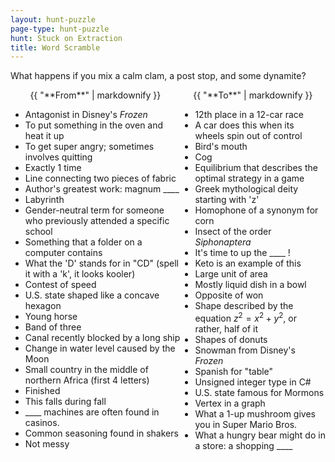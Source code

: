 ```yaml
---
layout: hunt-puzzle
page-type: hunt-puzzle
hunt: Stuck on Extraction
title: Word Scramble
---
```

<p class="puzzle-flavor">What happens if you mix a calm clam, a post stop, and some dynamite?</p>

<div style="display: flex;">
    <div>
        <div style="text-align: center;">{{ "**From**" | markdownify }}</div>
<div markdown="1">

* Antagonist in Disney's *Frozen*
* To put something in the oven and heat it up
* To get super angry; sometimes involves quitting
* Exactly 1 time
* Line connecting two pieces of fabric
* Author's greatest work: magnum \_\_\_\_
* Labyrinth
* Gender-neutral term for someone who previously attended a specific school
* Something that a folder on a computer contains
* What the 'D' stands for in "CD" (spell it with a 'k', it looks kooler)
* Contest of speed
* U.S. state shaped like a concave hexagon
* Young horse
* Band of three
* Canal recently blocked by a long ship
* Change in water level caused by the Moon
* Small country in the middle of northern Africa (first 4 letters)
* Finished
* This falls during fall
* \_\_\_\_ machines are often found in casinos.
* Common seasoning found in shakers
* Not messy
</div>
    </div>
    <div>
        <div style="text-align: center;">{{ "**To**" | markdownify }}</div>
<div markdown="1">

* 12th place in a 12-car race
* A car does this when its wheels spin out of control
* Bird's mouth
* Cog
* Equilibrium that describes the optimal strategy in a game
* Greek mythological deity starting with 'z'
* Homophone of a synonym for corn
* Insect of the order *Siphonaptera*
* It's time to up the \_\_\_\_ !
* Keto is an example of this
* Large unit of area
* Mostly liquid dish in a bowl
* Opposite of won
* Shape described by the equation $z^2 = x^2 + y^2$, or rather, half of it
* Shapes of donuts
* Snowman from Disney's *Frozen*
* Spanish for "table"
* Unsigned integer type in C#
* U.S. state famous for Mormons
* Vertex in a graph
* What a 1-up mushroom gives you in Super Mario Bros.
* What a hungry bear might do in a store: a shopping \_\_\_\_
</div>
    </div>
</div>
